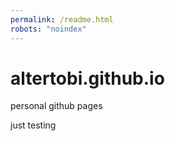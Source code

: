 ```yaml
---
permalink: /readme.html
robots: "noindex"
---
```


# altertobi.github.io
personal github pages

just testing
